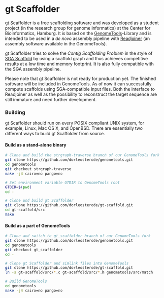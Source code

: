 # gt Scaffolder

gt Scaffolder is a free scaffolding software and was developed as a student
project (in the research group for genome informatics) at the Center for
Bioinformatics, Hamburg. It is based on the [GenomeTools](https://github.com/genometools/genometools)-Library and is
intended to be used in a *de novo* assembly pipeline with [Readjoiner](http://www.zbh.uni-hamburg.de/en/research/genome-informatics/software/readjoiner.html)
(an assembly software available in the GenomeTools).

gt Scaffolder tries to solve the *Contig Scaffolding Problem* in the style
of [SGA Scaffold](https://github.com/jts/sga) by using a scaffold graph and thus achieves competitive
results at a low time and memory footprint. It is also fully compatible with
the SGA assembly pipeline.

Please note that gt Scaffolder is not ready for production yet. The finished
software will be included in GenomeTools. As of now it can successfully
compute scaffolds using SGA-compatible input files. Both the interface to
Readjoiner as well as the possibility to reconstruct the target sequence are
still immature and need further development.

### Building

gt Scaffolder should run on every POSIX compliant UNIX system, for example,
Linux, Mac OS X, and OpenBSD. There are essentially two different ways to build
gt Scaffolder from source.

#### Build as a stand-alone binary
```bash
# Clone and build the strgraph-traverse branch of our GenomeTools fork
git clone https://github.com/dorleosterode/genometools.git
cd genometools
git checkout strgraph-traverse
make -j4 cairo=no pango=no

# Set environment variable GTDIR to GenomeTools root
GTDIR=$(pwd)
cd -

# Clone und build gt Scaffolder
git clone https://github.com/dorleosterode/gt-scaffold.git
cd gt-scaffold/src
make
```

#### Build as a part of GenomeTools
```bash
# Clone and switch to gt_scaffolder branch of our GenomeTools fork
git clone https://github.com/dorleosterode/genometools.git
cd genometools
git checkout gt_scaffolder
cd -

# Clone gt Scaffolder and simlink files into GenomeTools
git clone https://github.com/dorleosterode/gt-scaffold.git
ln -s gt-scaffold/src/*.c gt-scaffold/src/*.h genometools/src/match

# Build GenomeTools
cd genometools
make -j4 cairo=no pango=no
```
